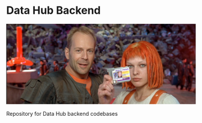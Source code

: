 # Data Hub Backend

![Leeloo and Korben](leeloo-korben.jpg)

Repository for Data Hub backend codebases
